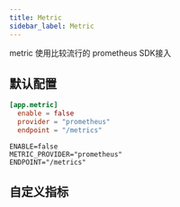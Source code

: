 ```yaml
---
title: Metric
sidebar_label: Metric
---
```


metric 使用比较流行的 prometheus SDK接入

##  默认配置

```toml tab
[app.metric]
  enable = false
  provider = "prometheus"
  endpoint = "/metrics"
```

```env tab
ENABLE=false
METRIC_PROVIDER="prometheus"
ENDPOINT="/metrics"
```


## 自定义指标